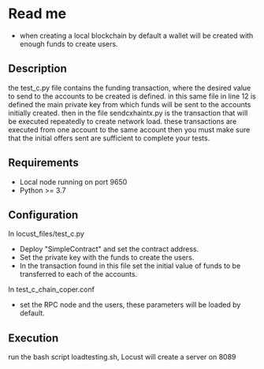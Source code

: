 # Read me

- when creating a local blockchain by default a wallet will be created with enough funds to create users.

## Description
the test_c.py file contains the funding transaction, where the desired value to send to the accounts to be created is defined.
in this same file in line 12 is defined the main private key from which funds will be sent to the accounts initially created.
then in the file sendcxhaintx.py is the transaction that will be executed repeatedly to create network load.
these transactions are executed from one account to the same account then you must make sure that the initial offers sent are sufficient to complete your tests.

## Requirements

- Local node running on port 9650
- Python >= 3.7 
 
## Configuration 

In locust_files/test_c.py

- Deploy "SimpleContract" and set the contract address.
- Set the private key with the funds to create the users.
- In the transaction found in this file set the initial value of funds to be transferred to each of the accounts.

In test_c_chain_coper.conf

- set the RPC node and the users, these parameters will be loaded by default.

## Execution

 run the bash script loadtesting.sh, Locust will create a server on 8089